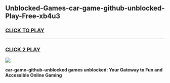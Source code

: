 
## Unblocked-Games-car-game-github-unblocked-Play-Free-xb4u3
<h3>
<a href="https://premium76.site?title=car-game-github-unblocked&ref=20A">CLICK TO PLAY</a></h3>
<hr>

<h3>
<a href="https://premium76.site?title=car-game-github-unblocked&ref=20A">CLICK 2 PLAY</a>
  
</h3>

<a href="https://premium76.site?title=car-game-github-unblocked&ref=20A"><img src="https://clearcache.store/games.png"></a>


**car-game-github-unblocked games unblocked: Your Gateway to Fun and Accessible Online Gaming**

